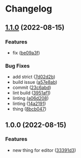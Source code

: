 # Changelog

## [1.1.0](https://github.com/achamas-playco/monorepo-test/compare/editor-v1.0.0...editor-v1.1.0) (2022-08-15)


### Features

* fix ([be09a3f](https://github.com/achamas-playco/monorepo-test/commit/be09a3f94d892ea52c4ee54c88051bd3f0e72f1a))


### Bug Fixes

* add strict ([7d02d2b](https://github.com/achamas-playco/monorepo-test/commit/7d02d2b4caa86934750a0d92bf7b3926255cc5f0))
* build issue ([a57e8ab](https://github.com/achamas-playco/monorepo-test/commit/a57e8ab68ef8f42b1086fc066a3f778867b8610d))
* commit ([23c6abd](https://github.com/achamas-playco/monorepo-test/commit/23c6abd2307e048d831921310df5fbb5008b15c5))
* lint build ([3951af1](https://github.com/achamas-playco/monorepo-test/commit/3951af152982c69c490f1d1d802785199fc4569f))
* linting ([a06d208](https://github.com/achamas-playco/monorepo-test/commit/a06d208d3a5fbc7ae167523e42543af1662e3758))
* linting ([14a2191](https://github.com/achamas-playco/monorepo-test/commit/14a219118d92e12492b0d045478175b2217abc22))
* thing ([8bcb047](https://github.com/achamas-playco/monorepo-test/commit/8bcb0478367822901ad3857cc25bf9cb6c631c93))

## 1.0.0 (2022-08-15)


### Features

* new thing for editor ([33391d3](https://github.com/achamas-playco/monorepo-test/commit/33391d3f7293ee665cb315c88721c77e21b8a257))
